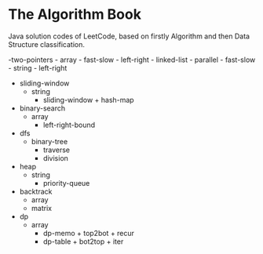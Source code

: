 # The Algorithm Book
Java solution codes of LeetCode, based on firstly Algorithm and then Data Structure classification.

-two-pointers
    - array
        - fast-slow
        - left-right
    - linked-list
        - parallel
        - fast-slow
    - string
        - left-right
- sliding-window
    - string
        - sliding-window + hash-map
- binary-search
    - array
        - left-right-bound
- dfs
    - binary-tree
        - traverse
        - division
- heap
    - string
        - priority-queue
- backtrack
    - array
    - matrix
- dp
    - array
        - dp-memo + top2bot + recur
        - dp-table + bot2top + iter

